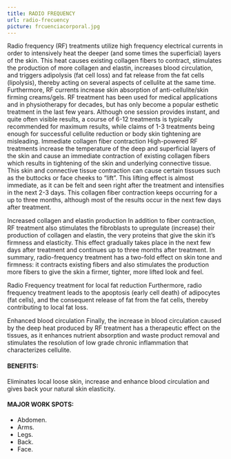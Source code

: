 ```yaml
---
title: RADIO FREQUENCY
url: radio-frecuency
picture: frcuenciacorporal.jpg
---
```


Radio frequency (RF) treatments utilize high frequency electrical currents  in order to intensively heat the deeper (and some times the superficial) layers of the skin.
This heat causes existing collagen fibers to contract, stimulates the production of more collagen and elastin, increases blood circulation, and triggers adipolysis (fat cell loss) and fat release from the fat cells (lipolysis), thereby acting on several aspects of cellulite at the same time. Furthermore, RF currents increase skin absorption of anti-cellulite/skin firming creams/gels.
RF treatment has been used for medical applications and in physiotherapy for decades, but has only become a popular esthetic treatment in the last few years.
Although one session provides instant, and quite often visible results, a course of 6-12 treatments is typically recommended for maximum results, while claims of 1-3 treatments being enough for successful cellulite reduction or body skin tightening are misleading.
Immediate collagen fiber contraction
High-powered RF treatments increase the temperature of the deep and superficial layers of the skin and cause an immediate contraction of existing collagen fibers  which results in tightening of the skin and underlying connective tissue.
This skin and connective tissue contraction can cause certain tissues such as the buttocks or face cheeks to “lift”. This lifting effect is almost immediate, as it can be felt and seen right after the treatment and intensifies in the next 2-3 days. This collagen fiber contraction keeps occurring for a up to three months, although most of the results occur in the next few days after treatment.
 
Increased collagen and elastin production
In addition to fiber contraction, RF treatment also stimulates the fibroblasts to upregulate (increase) their production of collagen and elastin, the very proteins that give the skin it’s firmness and elasticity. This effect gradually takes place in the next few days after treatment and continues up to three months after treatment.
In summary, radio-frequency treatment has a two-fold effect on skin tone and firmness: it contracts existing fibers and also stimulates the production more fibers  to give the skin a firmer, tighter, more lifted look and feel.
 
Radio Frequency treatment for local fat reduction
Furthermore, radio frequency treatment leads to the apoptosis (early cell death) of adipocytes (fat cells), and the consequent release of fat from the fat cells, thereby contributing to local fat loss.
 

Enhanced blood circulation
Finally, the increase in blood circulation caused by the deep heat produced by RF treatment has a therapeutic effect on the tissues, as it enhances nutrient absorption and waste product removal and stimulates the resolution of low grade chronic inflammation that characterizes cellulite.

#### BENEFITS:
Eliminates local loose skin, increase and enhance blood circulation and gives back your natural skin elasticity.

#### MAJOR WORK SPOTS:
- Abdomen.
- Arms.
- Legs.
- Back.
- Face.
